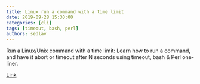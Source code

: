 ```yaml
---
title: Linux run a command with a time limit
date: 2019-09-28 15:30:00
categories: [cli]
tags: [timeout, bash, perl]
authors: sedlav
---
```


Run a Linux/Unix command with a time limit: Learn how to run a command, and have it abort or timeout after N seconds using timeout, bash & Perl one-liner.

[Link](https://www.cyberciti.biz/faq/linux-run-a-command-with-a-time-limit/)
